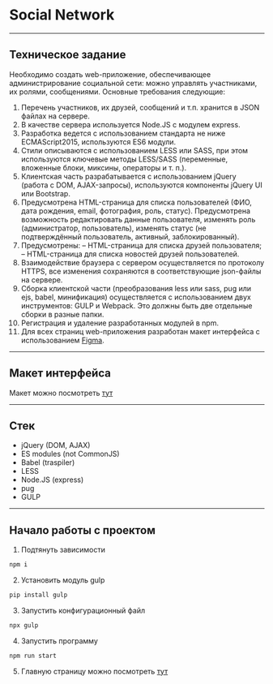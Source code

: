 # Social Network

---

## Техническое задание

Необходимо создать web-приложение, обеспечивающее администрирование социальной сети: 
можно управлять участниками, их ролями, сообщениями. Основные требования следующие:
1. Перечень участников, их друзей, сообщений и т.п. хранится в JSON
   файлах на сервере.
2. В качестве сервера используется Node.JS с модулем express.
3. Разработка ведется с использованием стандарта не ниже
   ECMAScript2015, используются ES6 модули.
4. Стили описываются с использованием LESS или SASS, при этом используются 
ключевые методы LESS/SASS (переменные, вложенные блоки,
   миксины, операторы и т. п.).
5. Клиентская часть разрабатывается с использованием jQuery (работа с
   DOM, AJAX-запросы), используются компоненты jQuery UI или Bootstrap.
6. Предусмотрена HTML-страница для списка пользователей (ФИО, дата
   рождения, email, фотография, роль, статус). Предусмотрена возможность 
   редактировать данные пользователя, изменять роль (администратор,
   пользователь), изменять статус (не подтверждённый пользователь, активный,
   заблокированный).
7. Предусмотрены: – HTML-страница для списка друзей пользователя; 
– HTML-страница для списка новостей друзей пользователей.
8. Взаимодействие браузера с сервером осуществляется по протоколу
   HTTPS, все изменения сохраняются в соответствующие json-файлы на
   сервере.
9. Сборка клиентской части (преобразования less или sass, pug или ejs,
   babel, минификация) осуществляется с использованием двух инструментов:
   GULP и Webpack. Это должны быть две отдельные сборки в разные папки.
10. Регистрация и удаление разработанных модулей в npm.
11. Для всех страниц web-приложения разработан макет интерфейса с
    использованием [Figma](https://www.figma.com/).

---

## Макет интерфейса

Макет можно посмотреть [тут](https://www.figma.com/design/T3NxoYYdjvfXwvVQvdkE4Q/social-network?node-id=0-1&t=GNAb5j2WLJr7tafC-1)

---

## Стек

- jQuery (DOM, AJAX)
- ES modules (not CommonJS)
- Babel (traspiler)
- LESS
- Node.JS (express)
- pug
- GULP

---

## Начало работы с проектом

1. Подтянуть зависимости 

```bash
npm i
```

2. Установить модуль gulp

```bash
pip install gulp
```

3. Запустить конфигурационный файл

```bash
npx gulp
```

4. Запустить программу

```bash
npm run start
```

5. Главную страницу можно посмотреть [тут](http://localhost:8080/users)